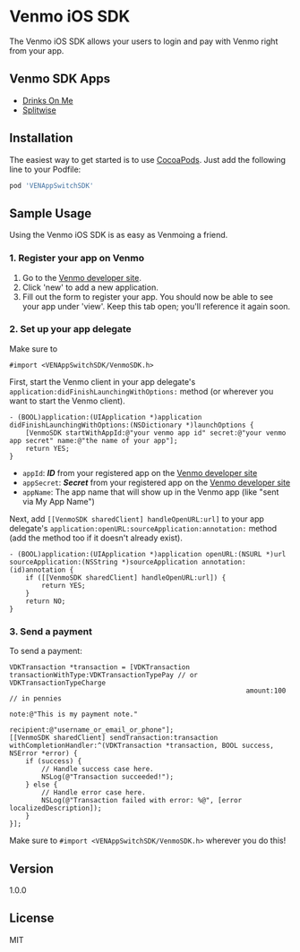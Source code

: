 Venmo iOS SDK
=========

The Venmo iOS SDK allows your users to login and pay with Venmo right from your app.

Venmo SDK Apps
----

* [Drinks On Me](https://github.com/venmo/drinks-on-me)
* [Splitwise](http://splitwise.com/)

Installation
----

The easiest way to get started is to use [CocoaPods](http://cocoapods.org/). Just add the following line to your Podfile:

```ruby
pod 'VENAppSwitchSDK'
```

Sample Usage
----
Using the Venmo iOS SDK is as easy as Venmoing a friend.

### 1. Register your app on Venmo
1. Go to the [Venmo developer site](https://venmo.com/account/settings/developers).
2. Click 'new' to add a new application.
3. Fill out the form to register your app. You should now be able to see your app under 'view'. Keep this tab open; you'll reference it again soon.

### 2. Set up your app delegate

Make sure to
```obj-c
#import <VENAppSwitchSDK/VenmoSDK.h>
```

First, start the Venmo client in your app delegate's ```application:didFinishLaunchingWithOptions:``` method (or wherever you want to start the Venmo client).

```obj-c
- (BOOL)application:(UIApplication *)application didFinishLaunchingWithOptions:(NSDictionary *)launchOptions {
    [VenmoSDK startWithAppId:@"your venmo app id" secret:@"your venmo app secret" name:@"the name of your app"];
    return YES;
}
```

* ```appId```: ***ID*** from your registered app on the [Venmo developer site](https://venmo.com/account/settings/developers)
* ```appSecret```: ***Secret*** from your registered app on the [Venmo developer site](https://venmo.com/account/settings/developers)
* ```appName```: The app name that will show up in the Venmo app (like "sent via My App Name")

Next, add ```[[VenmoSDK sharedClient] handleOpenURL:url]``` to your app delegate's ```application:openURL:sourceApplication:annotation:``` method (add the method too if it doesn't already exist).

```obj-c
- (BOOL)application:(UIApplication *)application openURL:(NSURL *)url sourceApplication:(NSString *)sourceApplication annotation:(id)annotation {
    if ([[VenmoSDK sharedClient] handleOpenURL:url]) {
        return YES;
    }
    return NO;
}
```

### 3. Send a payment

To send a payment:

```obj-c
VDKTransaction *transaction = [VDKTransaction transactionWithType:VDKTransactionTypePay // or VDKTransactionTypeCharge
                                                           amount:100 // in pennies
                                                             note:@"This is my payment note."
                                                        recipient:@"username_or_email_or_phone"];
[[VenmoSDK sharedClient] sendTransaction:transaction withCompletionHandler:^(VDKTransaction *transaction, BOOL success, NSError *error) {
    if (success) {
        // Handle success case here.
        NSLog(@"Transaction succeeded!");
    } else {
        // Handle error case here.
        NSLog(@"Transaction failed with error: %@", [error localizedDescription]);
    }
}];
```

Make sure to ```#import <VENAppSwitchSDK/VenmoSDK.h>``` wherever you do this!

Version
----

1.0.0

License
----

MIT
